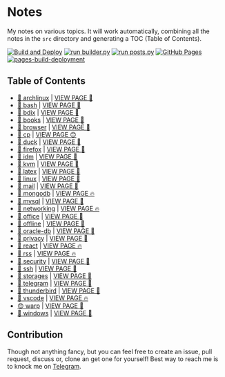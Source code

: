 # Notes

My notes on various topics. It will work automatically, combining all the notes in the `src` directory and generating a TOC (Table of Contents).

[![Build and Deploy](https://github.com/SharafatKarim/notes/actions/workflows/action.yml/badge.svg)](https://github.com/SharafatKarim/notes/actions/workflows/action.yml)
[![run builder.py](https://github.com/SharafatKarim/notes/actions/workflows/action.yml/badge.svg)](https://github.com/SharafatKarim/notes/actions/workflows/action.yml)
[![run posts.py](https://github.com/SharafatKarim/notes/actions/workflows/posts.yml/badge.svg)](https://github.com/SharafatKarim/notes/actions/workflows/posts.yml)
[![GitHub Pages](https://github.com/SharafatKarim/notes/actions/workflows/gh-pages.yml/badge.svg)](https://github.com/SharafatKarim/notes/actions/workflows/gh-pages.yml)
[![pages-build-deployment](https://github.com/SharafatKarim/notes/actions/workflows/pages/pages-build-deployment/badge.svg)](https://github.com/SharafatKarim/notes/actions/workflows/pages/pages-build-deployment)


## Table of Contents

- [🌈 archlinux](src/archlinux.md) | <a href='https://sharafat.is-a.dev/notes/archlinux' target='_blank'>VIEW PAGE 🌟</a>
- [🎉 bash](src/bash.md) | <a href='https://sharafat.is-a.dev/notes/bash' target='_blank'>VIEW PAGE 🌟</a>
- [🎸 bdix](src/bdix.md) | <a href='https://sharafat.is-a.dev/notes/bdix' target='_blank'>VIEW PAGE 🍕</a>
- [🚀 books](src/books.md) | <a href='https://sharafat.is-a.dev/notes/books' target='_blank'>VIEW PAGE 🤖</a>
- [🎸 browser](src/browser.md) | <a href='https://sharafat.is-a.dev/notes/browser' target='_blank'>VIEW PAGE 🍕</a>
- [🚀 cp](src/cp.md) | <a href='https://sharafat.is-a.dev/notes/cp' target='_blank'>VIEW PAGE 😊</a>
- [👾 duck](src/duck.md) | <a href='https://sharafat.is-a.dev/notes/duck' target='_blank'>VIEW PAGE 🎉</a>
- [🚀 firefox](src/firefox.md) | <a href='https://sharafat.is-a.dev/notes/firefox' target='_blank'>VIEW PAGE 🤖</a>
- [🌈 idm](src/idm.md) | <a href='https://sharafat.is-a.dev/notes/idm' target='_blank'>VIEW PAGE 🎸</a>
- [🌟 kvm](src/kvm.md) | <a href='https://sharafat.is-a.dev/notes/kvm' target='_blank'>VIEW PAGE 🌟</a>
- [🤖 latex](src/latex.md) | <a href='https://sharafat.is-a.dev/notes/latex' target='_blank'>VIEW PAGE 👾</a>
- [🤖 linux](src/linux.md) | <a href='https://sharafat.is-a.dev/notes/linux' target='_blank'>VIEW PAGE 👾</a>
- [🌟 mail](src/mail.md) | <a href='https://sharafat.is-a.dev/notes/mail' target='_blank'>VIEW PAGE 🌟</a>
- [🎸 mongodb](src/mongodb.md) | <a href='https://sharafat.is-a.dev/notes/mongodb' target='_blank'>VIEW PAGE 🔥</a>
- [🌈 mysql](src/mysql.md) | <a href='https://sharafat.is-a.dev/notes/mysql' target='_blank'>VIEW PAGE 🎉</a>
- [🎸 networking](src/networking.md) | <a href='https://sharafat.is-a.dev/notes/networking' target='_blank'>VIEW PAGE 🔥</a>
- [🌟 office](src/office.md) | <a href='https://sharafat.is-a.dev/notes/office' target='_blank'>VIEW PAGE 👾</a>
- [🤖 offline](src/offline.md) | <a href='https://sharafat.is-a.dev/notes/offline' target='_blank'>VIEW PAGE 🎸</a>
- [🍕 oracle-db](src/oracle-db.md) | <a href='https://sharafat.is-a.dev/notes/oracle-db' target='_blank'>VIEW PAGE 🎸</a>
- [🌟 privacy](src/privacy.md) | <a href='https://sharafat.is-a.dev/notes/privacy' target='_blank'>VIEW PAGE 👾</a>
- [🌟 react](src/react.md) | <a href='https://sharafat.is-a.dev/notes/react' target='_blank'>VIEW PAGE 🔥</a>
- [🤖 rss](src/rss.md) | <a href='https://sharafat.is-a.dev/notes/rss' target='_blank'>VIEW PAGE 🔥</a>
- [🎉 security](src/security.md) | <a href='https://sharafat.is-a.dev/notes/security' target='_blank'>VIEW PAGE 🚀</a>
- [👾 ssh](src/ssh.md) | <a href='https://sharafat.is-a.dev/notes/ssh' target='_blank'>VIEW PAGE 🌈</a>
- [🤖 storages](src/storages.md) | <a href='https://sharafat.is-a.dev/notes/storages' target='_blank'>VIEW PAGE 🎸</a>
- [🍕 telegram](src/telegram.md) | <a href='https://sharafat.is-a.dev/notes/telegram' target='_blank'>VIEW PAGE 🚀</a>
- [🍕 thunderbird](src/thunderbird.md) | <a href='https://sharafat.is-a.dev/notes/thunderbird' target='_blank'>VIEW PAGE 🌟</a>
- [🌈 vscode](src/vscode.md) | <a href='https://sharafat.is-a.dev/notes/vscode' target='_blank'>VIEW PAGE 🔥</a>
- [😊 warp](src/warp.md) | <a href='https://sharafat.is-a.dev/notes/warp' target='_blank'>VIEW PAGE 🎸</a>
- [🤖 windows](src/windows.md) | <a href='https://sharafat.is-a.dev/notes/windows' target='_blank'>VIEW PAGE 👾</a>

## Contribution

Though not anything fancy, but you can feel free to create an issue, pull request, discuss or, clone an get one for yourself!
Best way to reach me is to knock me on [Telegram](https://t.me/SharafatKarim).

